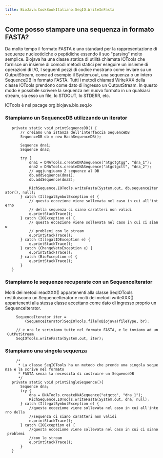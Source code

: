 ```yaml
---
title: BioJava:CookBookItaliano:SeqIO:WriteInFasta
---
```


Come posso stampare una sequenza in formato FASTA?
--------------------------------------------------

Da molto tempo il formato FASTA è uno standard per la rappresentazione
di sequenze nucleotidiche o peptidiche essendo il suo "parsing" molto
semplice. Biojava ha una classe statica di utilità chiamata IOTools che
fornisce un insieme di comodi metodi statici per eseguire un insieme di
operazioni di I/O, I seguenti pezzi di codice mostrano come inviare su
un OutputStream, come ad esempio il System.out, una sequenza o un intero
SequenceDB in formato FASTA. Tutti i metodi chiamati WriteXXX della
classe IOTools prendono come dato di ingresso un OutputStream. In questo
modo è possibile scrivere la sequenza nel nuovo formato in un qualsiasi
stream, sia esso un file, lo STDOUT, lo STDERR, etc.

IOTools è nel pacage org.biojava.bio.seq.io

### Stampiamo un SequenceDB utilizzando un iterator

<java>

`   private static void printSequenceDB() {`  
`       // creiamo una istanza dell'interfaccia SequenceDB`  
`       SequenceDB db = new HashSequenceDB();`  
`       `  
`       Sequence dna1;`  
`       Sequence dna2;`

`       try {`  
`           dna1 = DNATools.createDNASequence("atgctgtgg", "dna_1");`  
`           dna2 = DNATools.createDNASequence("atgctgctt", "dna_2");`  
`           // aggiungiuamo 2 sequenze al DB`  
`           db.addSequence(dna1);`  
`           db.addSequence(dna2);`  
`           `  
`           RichSequence.IOTools.writeFasta(System.out, db.sequenceIterator(), null);`  
`       } catch (IllegalSymbolException e) {`  
`           // questa eccezione viene sollevata nel caso in cui all'interno`  
`           // della sequenza ci siano caratteri non validi`  
`           e.printStackTrace();`  
`       } catch (IOException e) {`  
`           // questa eccezione viene sollevata nel caso in cui ci siano`  
`           // problemi con lo stream`  
`           e.printStackTrace();`  
`       } catch (IllegalIDException e) {`  
`           e.printStackTrace();`  
`       } catch (ChangeVetoException e) {`  
`           e.printStackTrace();`  
`       } catch (BioException e) {`  
`           e.printStackTrace();`  
`       }`  
`   }`

</java>

### Stampiamo le sequenze recuperate con un SequenceIterator

Molti dei metodi readXXX() appartenenti alla classe SeqIOTools
restituiscono un SequenceIterator e molti dei metodi writeXXX()
appartenenti alla stessa classe accettano come dato di ingresso proprio
un SequenceIterator.

<java>

`     SequenceIterator iter =`  
`         (SequenceIterator)SeqIOTools.fileToBiojava(fileType, br);`

`     // e ora le scriviamo tutte nel formato FASTA, e le inviamo ad un OutPutStream`  
`     SeqIOTools.writeFasta(System.out, iter);`

</java>

### Stampiamo una singola sequenza

<java>

`     /*`  
`      * La classe SeqIOTools ha un metodo che prende una singola sequenza e la scrive nel formato `  
`      * FASTA senza la necessità di costruire un SequenceDB`  
`      */`  
`   private static void printSingleSequence(){`  
`       Sequence dna;`  
`       try {`  
`           dna = DNATools.createDNASequence("atgctg", "dna_1");`  
`           RichSequence.IOTools.writeFasta(System.out, dna, null);`  
`       } catch (IllegalSymbolException e) {`  
`           //questa eccezione viene sollevata nel caso in cui all'interno della`  
`           //sequenza ci siano caratteri non validi`  
`           e.printStackTrace();`  
`       } catch (IOException e) {`  
`           //questa eccezione viene sollevata nel caso in cui ci siano problemi`  
`           //con lo stream`  
`           e.printStackTrace();`  
`       }       `  
`   }`

</java>
